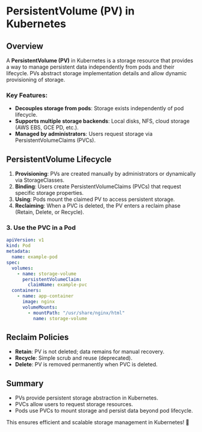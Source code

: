 # PersistentVolume (PV) in Kubernetes

## Overview

A **PersistentVolume (PV)** in Kubernetes is a storage resource that provides a way to manage persistent data independently from pods and their lifecycle. PVs abstract storage implementation details and allow dynamic provisioning of storage.

### Key Features:
- **Decouples storage from pods**: Storage exists independently of pod lifecycle.
- **Supports multiple storage backends**: Local disks, NFS, cloud storage (AWS EBS, GCE PD, etc.).
- **Managed by administrators**: Users request storage via PersistentVolumeClaims (PVCs).

## PersistentVolume Lifecycle

1. **Provisioning**: PVs are created manually by administrators or dynamically via StorageClasses.
2. **Binding**: Users create PersistentVolumeClaims (PVCs) that request specific storage properties.
3. **Using**: Pods mount the claimed PV to access persistent storage.
4. **Reclaiming**: When a PVC is deleted, the PV enters a reclaim phase (Retain, Delete, or Recycle).

### 3. Use the PVC in a Pod
```yaml
apiVersion: v1
kind: Pod
metadata:
  name: example-pod
spec:
  volumes:
    - name: storage-volume
      persistentVolumeClaim:
        claimName: example-pvc
  containers:
    - name: app-container
      image: nginx
      volumeMounts:
        - mountPath: "/usr/share/nginx/html"
          name: storage-volume
```

## Reclaim Policies
- **Retain**: PV is not deleted; data remains for manual recovery.
- **Recycle**: Simple scrub and reuse (deprecated).
- **Delete**: PV is removed permanently when PVC is deleted.

## Summary
- PVs provide persistent storage abstraction in Kubernetes.
- PVCs allow users to request storage resources.
- Pods use PVCs to mount storage and persist data beyond pod lifecycle.

This ensures efficient and scalable storage management in Kubernetes! 🚀

